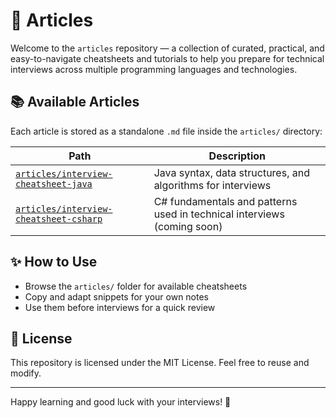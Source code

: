 # 📘 Articles

Welcome to the `articles` repository — a collection of curated, practical, and easy-to-navigate cheatsheets and tutorials to help you prepare for technical interviews across multiple programming languages and technologies.

## 📚 Available Articles

Each article is stored as a standalone `.md` file inside the `articles/` directory:

| Path                                  | Description                                |
|---------------------------------------|--------------------------------------------|
| [`articles/interview-cheatsheet-java`](./interview-cheatsheet-java.md)   | Java syntax, data structures, and algorithms for interviews |
| [`articles/interview-cheatsheet-csharp`](./interview-cheatsheet-csharp.md) | C# fundamentals and patterns used in technical interviews (coming soon) |

## ✨ How to Use

- Browse the `articles/` folder for available cheatsheets
- Copy and adapt snippets for your own notes
- Use them before interviews for a quick review

## 📄 License

This repository is licensed under the MIT License. Feel free to reuse and modify.

---

Happy learning and good luck with your interviews! 🚀
